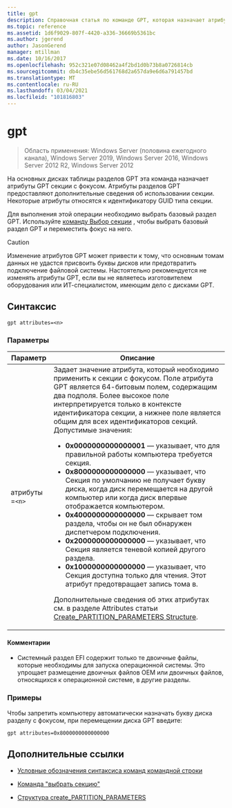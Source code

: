 ```yaml
---
title: gpt
description: Справочная статья по команде GPT, которая назначает атрибуты GPT секции с фокусом.
ms.topic: reference
ms.assetid: 1d6f9029-807f-4420-a336-36669b5361bc
ms.author: jgerend
author: JasonGerend
manager: mtillman
ms.date: 10/16/2017
ms.openlocfilehash: 952c321e07d08462a4f2bd1d0b73b8a0726814cb
ms.sourcegitcommit: db4c35ebe56d561768d2a657da9e6d6a791457bd
ms.translationtype: MT
ms.contentlocale: ru-RU
ms.lasthandoff: 03/04/2021
ms.locfileid: "101816803"
---
```

# <a name="gpt"></a>gpt

> Область применения: Windows Server (половина ежегодного канала), Windows Server 2019, Windows Server 2016, Windows Server 2012 R2, Windows Server 2012

На основных дисках таблицы разделов GPT эта команда назначает атрибуты GPT секции с фокусом. Атрибуты разделов GPT предоставляют дополнительные сведения об использовании секции. Некоторые атрибуты относятся к идентификатору GUID типа секции.

Для выполнения этой операции необходимо выбрать базовый раздел GPT. Используйте [команду Выбор секции](select-partition.md) , чтобы выбрать базовый раздел GPT и переместить фокус на него.

> [!CAUTION]
> Изменение атрибутов GPT может привести к тому, что основным томам данных не удастся присвоить буквы дисков или предотвратить подключение файловой системы. Настоятельно рекомендуется не изменять атрибуты GPT, если вы не являетесь изготовителем оборудования или ИТ-специалистом, имеющим дело с дисками GPT.

## <a name="syntax"></a>Синтаксис

```
gpt attributes=<n>
```

### <a name="parameters"></a>Параметры

| Параметр | Описание |
| --------- | ----------- |
| атрибуты =`<n>` | Задает значение атрибута, который необходимо применить к секции с фокусом. Поле атрибута GPT является 64-битовым полем, содержащим два подполя. Более высокое поле интерпретируется только в контексте идентификатора секции, а нижнее поле является общим для всех идентификаторов секций. Допустимые значения:<ul><li>**0x0000000000000001** — указывает, что для правильной работы компьютера требуется секция.</li><li>**0x8000000000000000** — указывает, что Секция по умолчанию не получает букву диска, когда диск перемещается на другой компьютер или когда диск впервые отображается компьютером.</li><li>**0x4000000000000000** — скрывает том раздела, чтобы он не был обнаружен диспетчером подключения.</li><li>**0x2000000000000000** — указывает, что Секция является теневой копией другого раздела.</li><li>**0x1000000000000000** — указывает, что Секция доступна только для чтения. Этот атрибут предотвращает запись тома в.</li></ul><p>Дополнительные сведения об этих атрибутах см. в разделе Attributes статьи [Create_PARTITION_PARAMETERS Structure](/windows/win32/api/vds/ns-vds-create_partition_parameters). |

#### <a name="remarks"></a>Комментарии

- Системный раздел EFI содержит только те двоичные файлы, которые необходимы для запуска операционной системы. Это упрощает размещение двоичных файлов OEM или двоичных файлов, относящихся к операционной системе, в другие разделы.

### <a name="examples"></a>Примеры

Чтобы запретить компьютеру автоматически назначать букву диска разделу с фокусом, при перемещении диска GPT введите:

```
gpt attributes=0x8000000000000000
```

## <a name="additional-references"></a>Дополнительные ссылки

- [Условные обозначения синтаксиса команд командной строки](command-line-syntax-key.md)

- [Команда "выбрать секцию"](select-partition.md)

- [Структура create_PARTITION_PARAMETERS](/windows/win32/api/vds/ns-vds-create_partition_parameters)
